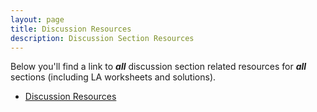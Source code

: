 ```yaml
---
layout: page
title: Discussion Resources
description: Discussion Section Resources
---
```


Below you'll find a link to ***all*** discussion section related resources for ***all*** sections (including LA worksheets and solutions).

- [Discussion Resources](https://drive.google.com/drive/folders/1C36JJOtbb7dBU1hYbPuisS8m7dH6W4ff?usp=sharing)
